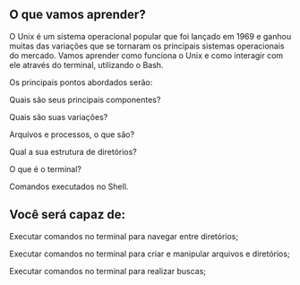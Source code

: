 ## O que vamos aprender?
O Unix é um sistema operacional popular que foi lançado em 1969 e ganhou muitas das variações que se tornaram os principais sistemas operacionais do mercado. Vamos aprender como funciona o Unix e como interagir com ele através do terminal, utilizando o Bash.

Os principais pontos abordados serão:

Quais são seus principais componentes?

Quais são suas variações?

Arquivos e processos, o que são?

Qual a sua estrutura de diretórios?

O que é o terminal?

Comandos executados no Shell.

## Você será capaz de:
Executar comandos no terminal para navegar entre diretórios;

Executar comandos no terminal para criar e manipular arquivos e diretórios;

Executar comandos no terminal para realizar buscas;
